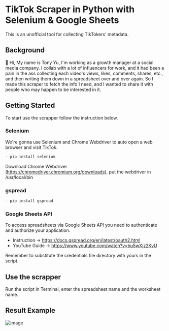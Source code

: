 # TikTok Scraper in Python with Selenium & Google Sheets
This is an unofficial tool for collecting TikTokers' metadata.

## Background
👋 Hi, My name is Tony Yu, I'm working as a growth manager at a social media company. I collab with a lot of influencers for work, and it had been a pain in the ass collecting each video's views, likes, comments, shares, etc., and then writing them down in a spreadsheet over and over again. So I made this scraper to fetch the info I need, and I wanted to share it with people who may happen to be interested in it.

## Getting Started
To start use the scrapper follow the instruction below.

### Selenium
We're gonna use Selenium and Chrome Webdriver to auto open a web browser and visit TikTok.
```sh
- pip install selenium
```
Download Chrome Webdriver (https://chromedriver.chromium.org/downloads), put the webdriver in /usr/local/bin

### gspread
```sh
- pip install gspread
```

### Google Sheets API
To access spreadsheets via Google Sheets API you need to authenticate and authorize your application.
- Instruction -> https://docs.gspread.org/en/latest/oauth2.html
- YouTube Guide -> https://www.youtube.com/watch?v=bu5wXjz2KvU

Remember to substitute the credentials file directory with yours in the script.

## Use the scrapper
Run the script in Terminal, enter the spreadsheet name and the worksheet name.

## Result Example
![image](https://user-images.githubusercontent.com/49832190/188074532-1ffa3149-8fc3-444d-985e-8e1ff34bdec0.png)


<!---
yushengnan0525/yushengnan0525 is a ✨ special ✨ repository because its `README.md` (this file) appears on your GitHub profile.
You can click the Preview link to take a look at your changes.
--->
